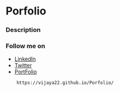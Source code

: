 # Porfolio

### Description

### Follow me on 
* [LinkedIn](https://www.linkedin.com/in/vijayalaxmi166/)
* [Twitter](https://twitter.com/vijaya2296)
* [PortFolio](https://vijaya22.github.io/Porfolio/) 
```
    https://vijaya22.github.io/Porfolio/
```
